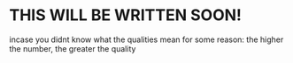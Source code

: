 # THIS WILL BE WRITTEN SOON!

incase you didnt know what the qualities mean for some reason: the higher the number, the greater the quality
